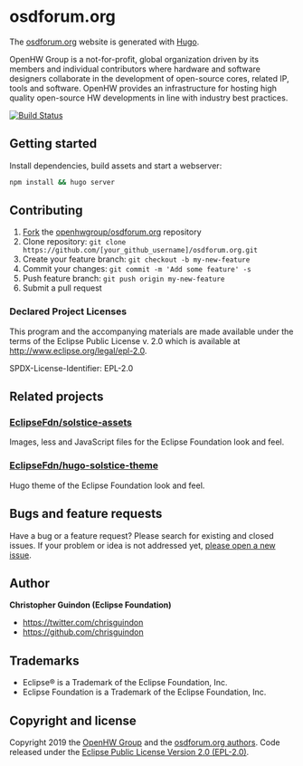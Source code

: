 # osdforum.org

The [osdforum.org](https://osdforum.org) website is generated with [Hugo](https://gohugo.io/documentation/).

OpenHW Group is a not-for-profit, global organization driven by its members and individual contributors where hardware and software designers collaborate in the development of open-source cores, related IP, tools and software. OpenHW provides an infrastructure for hosting high quality open-source HW developments in line with industry best practices.

[![Build Status](https://travis-ci.org/openhwgroup/osdforum.org.svg?branch=master)](https://travis-ci.org/openhwgroup/osdforum.org)

## Getting started

Install dependencies, build assets and start a webserver:

```bash
npm install && hugo server
```

## Contributing

1. [Fork](https://help.github.com/articles/fork-a-repo/) the [openhwgroup/osdforum.org](https://github.com/openhwgroup/osdforum.org) repository
2. Clone repository: `git clone https://github.com/[your_github_username]/osdforum.org.git`
3. Create your feature branch: `git checkout -b my-new-feature`
4. Commit your changes: `git commit -m 'Add some feature' -s`
5. Push feature branch: `git push origin my-new-feature`
6. Submit a pull request

### Declared Project Licenses

This program and the accompanying materials are made available under the terms
of the Eclipse Public License v. 2.0 which is available at
http://www.eclipse.org/legal/epl-2.0.

SPDX-License-Identifier: EPL-2.0

## Related projects

### [EclipseFdn/solstice-assets](https://github.com/EclipseFdn/solstice-assets)

Images, less and JavaScript files for the Eclipse Foundation look and feel.

### [EclipseFdn/hugo-solstice-theme](https://github.com/EclipseFdn/hugo-solstice-theme)

Hugo theme of the Eclipse Foundation look and feel. 

## Bugs and feature requests

Have a bug or a feature request? Please search for existing and closed issues. If your problem or idea is not addressed yet, [please open a new issue](https://github.com/openhwgroup/osdforum.org/issues/new).

## Author

**Christopher Guindon (Eclipse Foundation)**

- <https://twitter.com/chrisguindon>
- <https://github.com/chrisguindon>

## Trademarks

* Eclipse® is a Trademark of the Eclipse Foundation, Inc.
* Eclipse Foundation is a Trademark of the Eclipse Foundation, Inc.

## Copyright and license

Copyright 2019 the [OpenHW Group](https://www.osdforum.org) and the [osdforum.org authors](https://github.com/openhwgroup/osdforum.org/graphs/contributors). Code released under the [Eclipse Public License Version 2.0 (EPL-2.0)](https://github.com/openhwgroup/osdforum.org/blob/src/LICENSE).
